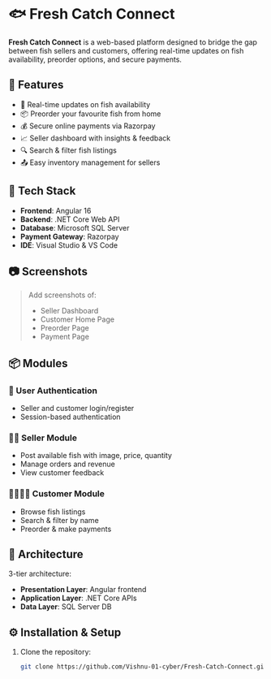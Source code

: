 # 🐟 Fresh Catch Connect

**Fresh Catch Connect** is a web-based platform designed to bridge the gap between fish sellers and customers, offering real-time updates on fish availability, preorder options, and secure payments.

## 🚀 Features

- 🛒 Real-time updates on fish availability
- 📦 Preorder your favourite fish from home
- 💰 Secure online payments via Razorpay
- 📈 Seller dashboard with insights & feedback
- 🔍 Search & filter fish listings
- 📤 Easy inventory management for sellers

## 🧰 Tech Stack

- **Frontend**: Angular 16
- **Backend**: .NET Core Web API
- **Database**: Microsoft SQL Server
- **Payment Gateway**: Razorpay
- **IDE**: Visual Studio & VS Code

## 📷 Screenshots

> Add screenshots of:
> - Seller Dashboard
> - Customer Home Page
> - Preorder Page
> - Payment Page

## 📦 Modules

### 🔐 User Authentication
- Seller and customer login/register
- Session-based authentication

### 🧑‍🌾 Seller Module
- Post available fish with image, price, quantity
- Manage orders and revenue
- View customer feedback

### 👨‍👩‍👧‍👦 Customer Module
- Browse fish listings
- Search & filter by name
- Preorder & make payments

## 📐 Architecture

3-tier architecture:
- **Presentation Layer**: Angular frontend
- **Application Layer**: .NET Core APIs
- **Data Layer**: SQL Server DB

## ⚙️ Installation & Setup

1. Clone the repository:

   ```bash
   git clone https://github.com/Vishnu-01-cyber/Fresh-Catch-Connect.git
